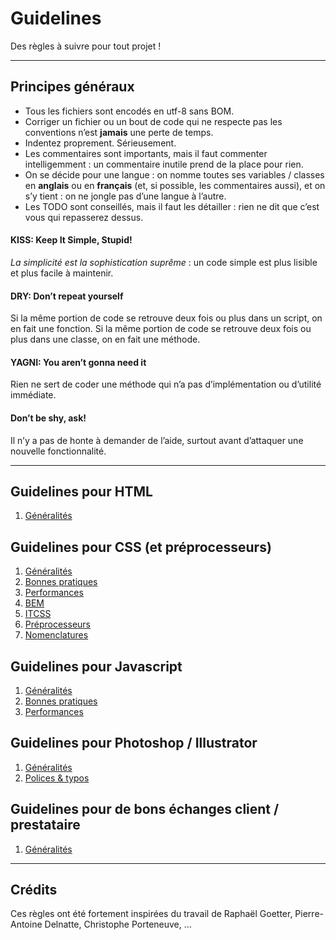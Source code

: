 # Guidelines
Des règles à suivre pour tout projet !

---

## Principes généraux
* Tous les fichiers sont encodés en utf-8 sans BOM.
* Corriger un fichier ou un bout de code qui ne respecte pas les conventions n’est **jamais** une perte de temps.
* Indentez proprement. Sérieusement.
* Les commentaires sont importants, mais il faut commenter intelligemment : un commentaire inutile prend de la place pour rien.
* On se décide pour une langue : on nomme toutes ses variables / classes en **anglais** ou en **français** (et, si possible, les commentaires aussi), et on s’y tient : on ne jongle pas d’une langue à l’autre.
* Les TODO sont conseillés, mais il faut les détailler : rien ne dit que c’est vous qui repasserez dessus.

#### KISS: Keep It Simple, Stupid!
*La simplicité est la sophistication suprême* : un code simple est plus lisible et plus facile à maintenir.

#### DRY: Don’t repeat yourself
Si la même portion de code se retrouve deux fois ou plus dans un script, on en fait une fonction. Si la même portion de code se retrouve deux fois ou plus dans une classe, on en fait une méthode.

#### YAGNI: You aren’t gonna need it
Rien ne sert de coder une méthode qui n’a pas d’implémentation ou d’utilité immédiate.

#### Don’t be shy, ask!
Il n’y a pas de honte à demander de l’aide, surtout avant d’attaquer une nouvelle fonctionnalité.

---

## Guidelines pour HTML

1. [Généralités](html/generalites.md)

## Guidelines pour CSS (et préprocesseurs)

1. [Généralités](css/generalites.md)
2. [Bonnes pratiques](css/bonnes-pratiques.md)
3. [Performances](css/performances.md)
4. [BEM](css/bem.md)
5. [ITCSS](css/itcss.md)
6. [Préprocesseurs](css/preprocesseurs.md)
7. [Nomenclatures](css/nomenclatures.md)

## Guidelines pour Javascript

1. [Généralités](javascript/generalites.md)
2. [Bonnes pratiques](javascript/bonnes-pratiques.md)
3. [Performances](javascript/performances.md)

## Guidelines pour Photoshop / Illustrator

1. [Généralités](photoshop/generalites.md)
2. [Polices & typos](photoshop/polices.md)

## Guidelines pour de bons échanges client / prestataire

1. [Généralités](clients/generalites.md)

---

## Crédits
Ces règles ont été fortement inspirées du travail de Raphaël Goetter, Pierre-Antoine Delnatte, Christophe Porteneuve, …
